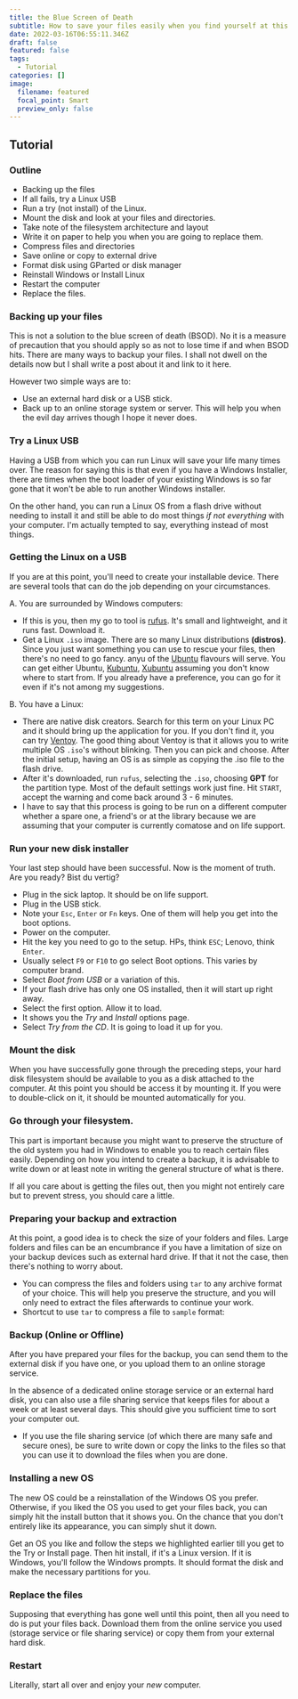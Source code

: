 ```yaml
---
title: the Blue Screen of Death
subtitle: How to save your files easily when you find yourself at this crossroad
date: 2022-03-16T06:55:11.346Z
draft: false
featured: false
tags:
  - Tutorial
categories: []
image:
  filename: featured
  focal_point: Smart
  preview_only: false
---
```

## Tutorial

### Outline

* Backing up the files
* If all fails, try a Linux USB
* Run a try (not install) of the Linux.
* Mount the disk  and look at your files and directories.
* Take note of the filesystem architecture and layout
* Write it on paper to help you when you are going to replace them.
* Compress files and directories
* Save online or copy to external drive
* Format disk using GParted or disk manager
* Reinstall Windows or Install Linux
* Restart the computer
* Replace the files.

### Backing up your files

This is not a solution to the blue screen of death (BSOD). No it is a measure of precaution that you should apply so as not to lose time if and when BSOD hits. There are many ways to backup your files. I shall not dwell on the details now but I shall write a post about it and link to it here.

However two simple ways are to:

* Use an external hard disk or a USB stick.
* Back up to an online storage system or server.
  This will help you when the evil day arrives though I hope it never does.

### Try a Linux USB

Having a USB from which you can run Linux will save your life many times over. The reason for saying this is that even if you have a Windows Installer, there are times when the boot loader of your existing Windows is so far gone that it won't be able to run another Windows installer.

On the other hand, you can run a Linux OS from a flash drive without needing to install it and still be able to do most things *if not everything* with your computer. I'm actually tempted to say, everything instead of most things.

### Getting the Linux on a USB

If you are at this point, you'll need to create your installable device. There are several tools that can do the job depending on your circumstances.

A. You are surrounded by Windows computers:

* If this is you, then my go to tool is [rufus](https://rufus.ie). It's small and lightweight, and it runs fast. Download it.
* Get a Linux `.iso` image. There are so many Linux distributions **(distros)**. Since you just want something you can use to rescue your files, then there's no need to go fancy. anyu of the [Ubuntu](https://www.ubuntu.com) flavours will serve. You can get either Ubuntu, [Kubuntu](https://www.kubuntu.org), [Xubuntu](https://www.xubuntu.org) assuming you don't know where to start from. If you already have a preference, you can go for it even if it's not among my suggestions.

B. You have a Linux:

* There are native disk creators. Search for this term on your Linux PC and it should bring up the application for you. If you don't find it, you can try [Ventoy](https://www.ventoy.net). The good thing about Ventoy is that it allows you to write multiple OS `.iso`'s without blinking. Then you can pick and choose. After the initial setup, having an OS is as simple as copying the .iso file to the flash drive.
* After it's downloaded, run `rufus`, selecting the `.iso`, choosing **GPT** for the partition type. Most of the default settings work just fine. Hit `START`, accept the warning and come back around 3 - 6 minutes.
* I have to say that this process is going to be run on a different computer whether a spare one, a friend's or at the library because we are assuming that your computer is currently comatose and on life support.

### Run your new disk installer

Your last step should have been successful. Now is the moment of truth. Are you ready? Bist du vertig?

* Plug in the sick laptop. It should be on life support.
* Plug in the USB stick.
* Note your `Esc`, `Enter` or `Fn` keys. One of them will help you get into the boot options.
* Power on the computer.
* Hit the key you need to go to the setup. HPs, think `ESC`; Lenovo, think `Enter`.
* Usually select `F9` or `F10` to go select Boot options. This varies by computer brand.
* Select *Boot from USB* or a variation of this.
* If your flash drive has only one OS installed, then it will start up right away.
* Select the first option. Allow it to load.
* It shows you the *Try* and *Install* options page.
* Select *Try from the CD*. It is going to load it up for you.

### Mount the disk

When you have successfully gone through the preceding steps, your hard disk filesystem should be available to you as a disk attached to the computer. At this point you should be access it by mounting it. If you were to double-click on it, it should be mounted automatically for you.

### Go through your filesystem.

This part is important because you might want to preserve the structure of the old system you had in Windows to enable you to reach certain files easily. Depending on how you intend to create a backup, it is advisable to write down or at least note in writing the general structure of what is there.

If all you care about is getting the files out, then you might not entirely care but to prevent stress, you should care a little.

### Preparing your backup and extraction

At this point, a good idea is to check the size of your folders and files. Large folders and files can be an encumbrance if you have a limitation of size on your backup devices such as external hard drive. If that it not the case, then there's nothing to worry about.

* You can compress the files and folders using `tar` to any archive format of your choice. This will help you preserve the structure, and you will only need to extract the files afterwards to continue your work.
* Shortcut to use `tar` to compress a file to `sample` format:

### Backup (Online or Offline)

After you have prepared your files for the backup, you can send them to the external disk if you have one, or you upload them to an online storage service. 

In the absence of a dedicated online storage service or an external hard disk, you can also use a file sharing service that keeps files for about a week or at least several days. This should give you sufficient time to sort your computer out.

* If you use the file sharing service (of which there are many safe and secure ones), be sure to write down or copy the links to the files so that you can use it to download the files when you are done.

### Installing a new OS

The new OS could be a reinstallation of the Windows OS you prefer. Otherwise, if you liked the OS you used to get your files back, you can simply hit the install button that it shows you. On the chance that you don't entirely like its appearance, you can simply shut it down.

Get an OS you like and follow the steps we highlighted earlier till you get to the Try or Install page. Then hit install, if it's a Linux version.
If it is Windows, you'll follow the Windows prompts.
It should format the disk and make the necessary partitions for you.

### Replace the files

Supposing that everything has gone well until this point, then all you need to do is put your files back. Download them from the online service you used (storage service or file sharing service) or copy them from your external hard disk.

### Restart

Literally, start all over and enjoy your *new* computer.